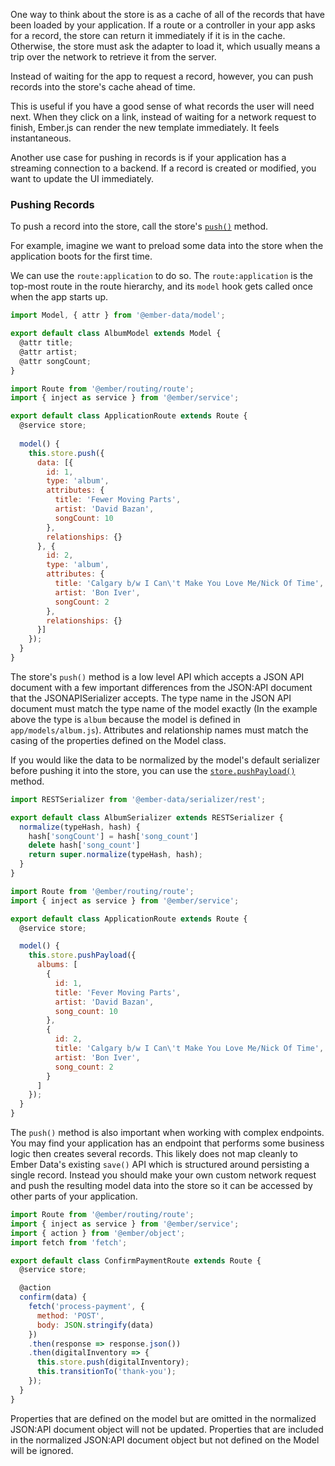 One way to think about the store is as a cache of all of the records
that have been loaded by your application. If a route or a controller in
your app asks for a record, the store can return it immediately if it is
in the cache. Otherwise, the store must ask the adapter to load it,
which usually means a trip over the network to retrieve it from the
server.

Instead of waiting for the app to request a record, however, you can
push records into the store's cache ahead of time.

This is useful if you have a good sense of what records the user
will need next. When they click on a link, instead of waiting for a
network request to finish, Ember.js can render the new template
immediately. It feels instantaneous.

Another use case for pushing in records is if your application has a
streaming connection to a backend. If a record is created or modified,
you want to update the UI immediately.

### Pushing Records

To push a record into the store, call the store's [`push()`](https://api.emberjs.com/ember-data/3.16/classes/Store/methods/push?anchor=push) method.

For example, imagine we want to preload some data into the store when
the application boots for the first time.

We can use the `route:application` to do so. The `route:application` is
the top-most route in the route hierarchy, and its `model` hook gets
called once when the app starts up.

```javascript {data-filename=app/models/album.js}
import Model, { attr } from '@ember-data/model';

export default class AlbumModel extends Model {
  @attr title;
  @attr artist;
  @attr songCount;
}
```

```javascript {data-filename=app/routes/application.js}
import Route from '@ember/routing/route';
import { inject as service } from '@ember/service';

export default class ApplicationRoute extends Route {
  @service store;
  
  model() {
    this.store.push({
      data: [{
        id: 1,
        type: 'album',
        attributes: {
          title: 'Fewer Moving Parts',
          artist: 'David Bazan',
          songCount: 10
        },
        relationships: {}
      }, {
        id: 2,
        type: 'album',
        attributes: {
          title: 'Calgary b/w I Can\'t Make You Love Me/Nick Of Time',
          artist: 'Bon Iver',
          songCount: 2
        },
        relationships: {}
      }]
    });
  }
}
```

The store's `push()` method is a low level API which accepts a JSON
API document with a few important differences from the JSON:API
document that the JSONAPISerializer accepts. The type name in the JSON
API document must match the type name of the model exactly (In the
example above the type is `album` because the model is defined in
`app/models/album.js`). Attributes and relationship names must match
the casing of the properties defined on the Model class.

If you would like the data to be normalized by the model's default
serializer before pushing it into the store, you can use the
[`store.pushPayload()`](https://api.emberjs.com/ember-data/3.16/classes/Store/methods/pushPayload?anchor=pushPayload) method.

```javascript {data-filename=app/serializers/album.js}
import RESTSerializer from '@ember-data/serializer/rest';

export default class AlbumSerializer extends RESTSerializer {
  normalize(typeHash, hash) {
    hash['songCount'] = hash['song_count']
    delete hash['song_count']
    return super.normalize(typeHash, hash);
  }
}
```

```javascript {data-filename=app/routes/application.js}
import Route from '@ember/routing/route';
import { inject as service } from '@ember/service';

export default class ApplicationRoute extends Route {
  @service store;

  model() {
    this.store.pushPayload({
      albums: [
        {
          id: 1,
          title: 'Fever Moving Parts',
          artist: 'David Bazan',
          song_count: 10
        },
        {
          id: 2,
          title: 'Calgary b/w I Can\'t Make You Love Me/Nick Of Time',
          artist: 'Bon Iver',
          song_count: 2
        }
      ]
    });
  }
}
```

The `push()` method is also important when working with complex
endpoints. You may find your application has an endpoint that performs
some business logic then creates several records. This likely does not
map cleanly to Ember Data's existing `save()` API which is structured
around persisting a single record. Instead you should make your own
custom network request and push the resulting model data into the store
so it can be accessed by other parts of your application.


```javascript {data-filename=app/routes/confirm-payment.js}
import Route from '@ember/routing/route';
import { inject as service } from '@ember/service';
import { action } from '@ember/object';
import fetch from 'fetch';

export default class ConfirmPaymentRoute extends Route {
  @service store;

  @action
  confirm(data) {
    fetch('process-payment', {
      method: 'POST',
      body: JSON.stringify(data)
    })
    .then(response => response.json())
    .then(digitalInventory => {
      this.store.push(digitalInventory);
      this.transitionTo('thank-you');
    });
  }
}
```

Properties that are defined on the model but are omitted in the
normalized JSON:API document object will not be updated. Properties
that are included in the normalized JSON:API document object but not
defined on the Model will be ignored.
